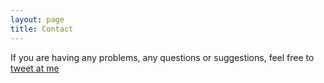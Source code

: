 ```yaml
---
layout: page
title: Contact
---
```


If you are having any problems, any questions or suggestions, feel free to [tweet at me](https://twitter.com/intent/tweet?text=%40motmaytinh)
